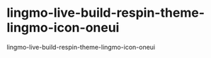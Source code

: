 # lingmo-live-build-respin-theme-lingmo-icon-oneui
lingmo-live-build-respin-theme-lingmo-icon-oneui
